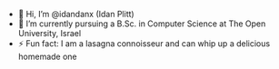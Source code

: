 - 👋 Hi, I’m @idandanx (Idan Plitt)
- 🌱 I’m currently pursuing a B.Sc. in Computer Science at The Open University, Israel
- ⚡ Fun fact: I am a lasagna connoisseur and can whip up a delicious homemade one
